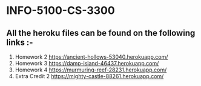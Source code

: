 # INFO-5100-CS-3300


## All the heroku files can be found on the following links :- 

1. Homework 2 https://ancient-hollows-53040.herokuapp.com/
2. Homework 3 https://damp-island-46437.herokuapp.com/
3. Homework 4 https://murmuring-reef-28231.herokuapp.com/
4. Extra Credit 2 https://mighty-castle-88261.herokuapp.com/
